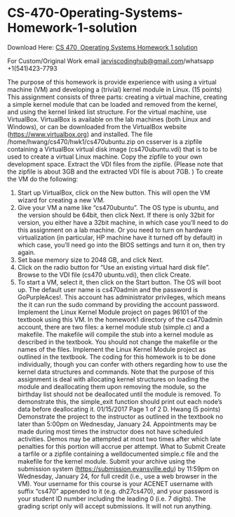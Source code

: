 # CS-470-Operating-Systems-Homework-1-solution

Download Here: [CS 470 ­ Operating Systems Homework 1 solution](https://jarviscodinghub.com/assignment/cs-470-operating-systems-homework-1-solution/)

For Custom/Original Work email jarviscodinghub@gmail.com/whatsapp +1(541)423-7793

The purpose of this homework is provide experience with using a virtual machine (VM) and developing a
(trivial) kernel module in Linux.
(15 points) This assignment consists of three parts: creating a virtual machine, creating a simple kernel module
that can be loaded and removed from the kernel, and using the kernel linked list structure.
For the virtual machine, use VirtualBox. VirtualBox is available on the lab machines (both Linux and
Windows), or can be downloaded from the VirtualBox website (https://www.virtualbox.org) and installed.
The file /home/hwang/cs470/hwk1/cs470­ubuntu.zip on csserver is a zipfile containing a
VirtualBox virtual disk image (cs470­ubuntu.vdi) that is to be used to create a virtual Linux machine.
Copy the zipfile to your own development space. Extract the VDI files from the zipfile. (Please note that the
zipfile is about 3GB and the extracted VDI file is about 7GB. ) To create the VM do the following:
1. Start up VirtualBox, click on the New button. This will open the VM wizard for creating a new VM.
2. Give your VM a name like “cs470­ubuntu”. The OS type is ubuntu, and the version should be 64­bit,
then click Next. If there is only 32­bit for version, you either have a 32­bit machine, in which case you’ll
need to do this assignment on a lab machine. Or you need to turn on hardware virtualization (in
particular, HP machine have it turned off by default) in which case, you’ll need go into the BIOS settings
and turn it on, then try again.
3. Set base memory size to 2048 GB, and click Next.
4. Click on the radio button for “Use an existing virtual hard disk file”. Browse to the VDI file (cs470­
ubuntu.vdi), then click Create.
5. To start a VM, select it, then click on the Start button. The OS will boot up. The default user name is
cs470admin and the password is GoPurpleAces!. This account has administrator privileges, which
means the it can run the sudo command by providing the account password.
Implement the Linux Kernel Module project on pages 96­101 of the textbook using this VM. In the
homework1 directory of the cs470admin account, there are two files: a kernel module stub (simple.c) and a
makefile. The makefile will compile the stub into a kernel module as described in the textbook. You should not
change the makefile or the names of the files.
Implement the Linux Kernel Module project as outlined in the textbook. The coding for this homework is to be
done individually, though you can confer with others regarding how to use the kernel data structures and
commands. Note that the purpose of this assignment is deal with allocating kernel structures on loading the
module and deallocating them upon removing the module, so the birthday list should not be deallocated until the
module is removed. To demonstrate this, the simple_exit function should print out each node’s data before
deallocating it.
01/15/2017 Page 1 of 2 D. Hwang
(5 points) Demonstrate the project to the instructor as outlined in the textbook no later than 5:00pm on
Wednesday, January 24. Appointments may be made during most times the instructor does not have scheduled
activities. Demos may be attempted at most two times after which late penalties for this portion will accrue per
attempt.
What to Submit
Create a tarfile or a zipfile containing a well­documented simple.c file and the makefile for the kernel
module. Submit your archive using the submission system (https://submission.evansville.edu) by 11:59pm on
Wednesday, January 24, for full credit (i.e., use a web browser in the VM). Your username for this course is
your ACENET username with suffix “­cs470” appended to it (e.g. dh27­cs470), and your password is your
student ID number including the leading 0 (i.e. 7 digits). The grading script only will accept submissions. It
will not run anything.

